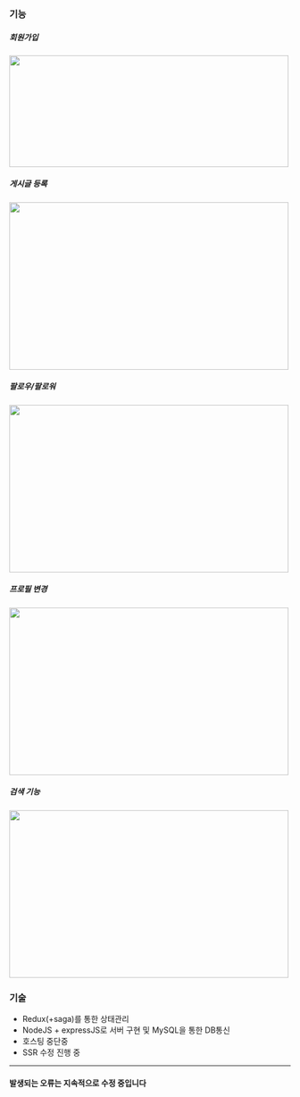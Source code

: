 ### 기능

##### 회원가입
<img src="https://user-images.githubusercontent.com/70279943/136039442-024a2d0a-3b84-4f01-b7cb-5833506d3d9e.PNG" width="500" height="200"> 

##### 게시글 등록
<img src="https://user-images.githubusercontent.com/70279943/136039766-0d37dedd-22f3-4159-b010-ef2e3cf1a28f.PNG" width="500" height="300">

##### 팔로우/팔로워
<img src="https://user-images.githubusercontent.com/70279943/136039861-4226149e-f333-400d-94ad-504b62e1aaa1.PNG" width="500" height="300">

##### 프로필 변경
<img src="https://user-images.githubusercontent.com/70279943/136039935-fbe0c64f-cb1e-4db2-836d-7fbe752fd9a0.PNG" width="500" height="300">

##### 검색 기능
<img src="https://user-images.githubusercontent.com/70279943/136039981-df251e54-4249-4f3b-9301-aeca69fc721b.PNG" width="500" height="300">


### 기술
+ Redux(+saga)를 통한 상태관리
+ NodeJS + expressJS로 서버 구현 및 MySQL을 통한 DB통신
+ 호스팅 중단중
+ SSR 수정 진행 중
---
#### 발생되는 오류는 지속적으로 수정 중입니다
